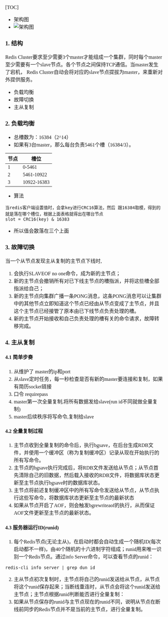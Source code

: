 <font face="Simsun" size=3>

[TOC]

- 架构图
- ![架构图](./pic/Cluster.png)

### 1. 结构

Redis Cluster要求至少需要3个master才能组成一个集群，同时每个master至少需要有一个slave节点。各个节点之间保持TCP通信。当master发生了宕机， Redis Cluster自动会将对应的slave节点提拔为master，来重新对外提供服务。

- 负载均衡
- 故障切换
- 主从复制

### 2. 负载均衡

- 总槽数为：16384（2^14）
- 如果有3台master，那么每台负责5461个槽（16384/3）。

| 节点  | 槽位            |
|-----|---------------|
| 1   | 0-5461        |
| 2   | 5461-10922    |
| 3   | 10922-16383   |

- 算法
~~~
当redis客户端设置值时，会拿key进行CRC16算法，然后 跟16384取模，得到的就是落在哪个槽位，根据上面表格就得出在哪台节点
slot = CRC16(key) & 16383
~~~
- 所以值会散落在三个上面

### 3. 故障切换

当一个从节点发现主从复制的主节点下线时,
1. 会执行SLAVEOF no one命令，成为新的主节点；
2. 新的主节点会撤销所有对已下线主节点的槽指派，并将这些槽全部指派给自己；
3. 新的主节点向集群广播一条PONG消息，这条PONG消息可以让集群中的其他节点立即知道这个节点已经由从节点变成了主节点，并且这个主节点已经接管了原本由已下线节点负责处理的槽。
4. 新的主节点开始接收和自己负责处理的槽有关的命令请求，故障转移完成。

### 4. 主从复制

#### 4.1 简单步奏

1. 从维护了 master的ip和port
2. 从slave定时任务，每一秒检查是否有新的master要连接和复制，如果有简历socket链接
3. 口令 requirepass
4. master第一次全量复制,将所有数据发给slave(run id不同就做全量复制)
5. master后续秩序将写命令,复制给slave

#### 4.2 全量复制过程

1. 主节点收到全量复制的命令后，执行bgsave，在后台生成RDB文件，并使用一个缓冲区（称为复制缓冲区）记录从现在开始执行的所有写命令。
2. 主节点的bgsave执行完成后，将RDB文件发送给从节点；从节点首先清除自己的旧数据，然后载入接收的RDB文件，将数据库状态更新至主节点执行bgsave时的数据库状态。
3. 主节点将前述复制缓冲区中的所有写命令发送给从节点，从节点执行这些写命令，将数据库状态更新至主节点的最新状态
4. 如果从节点开启了AOF，则会触发bgrewriteaof的执行，从而保证AOF文件更新至主节点的最新状态。

#### 4.3 服务器运行ID(runid)

1. 每个Redis节点(无论主从)，在启动时都会自动生成一个随机ID(每次启动都不一样)，由40个随机的十六进制字符组成；runid用来唯一识别一个Redis节点。通过info Server命令，可以查看节点的runid：
~~~
redis-cli info server | grep dun_id
~~~
2. 主从节点初次复制时，主节点将自己的runid发送给从节点，从节点将这个runid保存起来；当断线重连时，从节点会将这个runid发送给主节点；主节点根据runid判断能否进行全量复制：
3. 如果从节点保存的runid与主节点现在的runid不同，说明从节点在断线前同步的Redis节点并不是当前的主节点，进行全量复制。



</font>